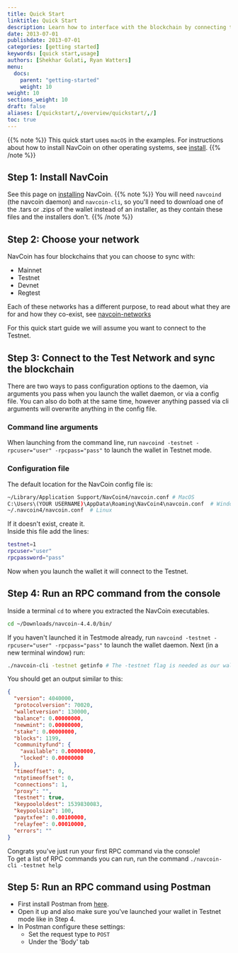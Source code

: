 ```yaml
---
title: Quick Start
linktitle: Quick Start
description: Learn how to interface with the blockchain by connecting to the NavCoin daemon and running RPC commands.
date: 2013-07-01
publishdate: 2013-07-01
categories: [getting started]
keywords: [quick start,usage]
authors: [Shekhar Gulati, Ryan Watters]
menu:
  docs:
    parent: "getting-started"
    weight: 10
weight: 10
sections_weight: 10
draft: false
aliases: [/quickstart/,/overview/quickstart/,/]
toc: true
---
```


{{% note %}}
This quick start uses `macOS` in the examples. For instructions about how to install NavCoin on other operating systems, see [install](/getting-started/installing).
{{% /note %}}


## Step 1: Install NavCoin

See this page on [installing](/getting-started/installing) NavCoin.
{{% note %}}
You will need `navcoind` (the navcoin daemon) and `navcoin-cli`, so you'll need to download one of the .tars or .zips of the wallet instead of an installer, as they contain these files and the installers don't.
{{% /note %}}

## Step 2: Choose your network

NavCoin has four blockchains that you can choose to sync with:

- Mainnet
- Testnet
- Devnet
- Regtest

Each of these networks has a different purpose, to read about what they are for and how they co-exist, see [navcoin-networks]

For this quick start guide we will assume you want to connect to the Testnet.

## Step 3: Connect to the Test Network and sync the blockchain

There are two ways to pass configuration options to the daemon, via arguments you pass when you launch the wallet daemon, or via a config file.
You can also do both at the same time, however anything passed via cli arguments will overwrite anything in the config file.

### Command line arguments

When launching from the command line, run `navcoind -testnet -rpcuser="user" -rpcpass="pass"` to launch the wallet in Testnet mode.

### Configuration file

The default location for the NavCoin config file is:  

```bash
~/Library/Application Support/NavCoin4/navcoin.conf # MacOS
C:\Users\(YOUR USERNAME)\AppData\Roaming\NavCoin4\navcoin.conf  # Windows
~/.navcoin4/navcoin.conf  # Linux
```  

If it doesn't exist, create it.  
Inside this file add the lines:

```bash
testnet=1
rpcuser="user"
rpcpassword="pass"
```

Now when you launch the wallet it will connect to the Testnet.

## Step 4: Run an RPC command from the console

Inside a terminal `cd` to where you extracted the NavCoin executables.  

```bash
cd ~/Downloads/navcoin-4.4.0/bin/
```

If you haven't launched it in Testmode already, run `navcoind -testnet -rpcuser="user" -rpcpass="pass"` to launch the wallet daemon.
Next (in a new terminal window) run:  
```bash
./navcoin-cli -testnet getinfo # The -testnet flag is needed as our wallet is connected to the testnet
```
You should get an output similar to this:  
```json
{
  "version": 4040000,
  "protocolversion": 70020,
  "walletversion": 130000,
  "balance": 0.00000000,
  "newmint": 0.00000000,
  "stake": 0.00000000,
  "blocks": 1199,
  "communityfund": {
    "available": 0.00000000,
    "locked": 0.00000000
  },
  "timeoffset": 0,
  "ntptimeoffset": 0,
  "connections": 1,
  "proxy": "",
  "testnet": true,
  "keypoololdest": 1539830083,
  "keypoolsize": 100,
  "paytxfee": 0.00100000,
  "relayfee": 0.00010000,
  "errors": ""
}
```
Congrats you've just run your first RPC command via the console!  
To get a list of RPC commands you can run, run the command `./navcoin-cli -testnet help`


## Step 5: Run an RPC command using Postman

- First install Postman from [here](https://www.getpostman.com/).  
- Open it up and also make sure you've launched your wallet in Testnet mode like in Step 4.
- In Postman configure these settings:
  - Set the request type to `POST`
  - Under the 'Body' tab 




[navcoin-networks]: /navcoin-networks/
